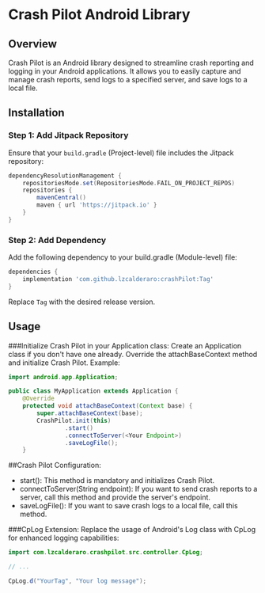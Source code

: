 # Crash Pilot Android Library

## Overview
Crash Pilot is an Android library designed to streamline crash reporting and logging in your Android applications. It allows you to easily capture and manage crash reports, send logs to a specified server, and save logs to a local file.

## Installation

### Step 1: Add Jitpack Repository
Ensure that your `build.gradle` (Project-level) file includes the Jitpack repository:

```groovy
dependencyResolutionManagement {
    repositoriesMode.set(RepositoriesMode.FAIL_ON_PROJECT_REPOS)
    repositories {
        mavenCentral()
        maven { url 'https://jitpack.io' }
    }
}
```

### Step 2: Add Dependency
Add the following dependency to your build.gradle (Module-level) file:

```groovy
dependencies {
    implementation 'com.github.lzcalderaro:crashPilot:Tag'
}
```

Replace `Tag` with the desired release version.

## Usage

###Initialize Crash Pilot in your Application class:
Create an Application class if you don't have one already. Override the attachBaseContext method and initialize Crash Pilot. Example:

```java
import android.app.Application;

public class MyApplication extends Application {
    @Override
    protected void attachBaseContext(Context base) {
        super.attachBaseContext(base);
        CrashPilot.init(this)
                .start()
                .connectToServer(<Your Endpoint>)
                .saveLogFile();
    }
```

##Crash Pilot Configuration:

- start(): This method is mandatory and initializes Crash Pilot.
- connectToServer(String endpoint): If you want to send crash reports to a server, call this method and provide the server's endpoint.
- saveLogFile(): If you want to save crash logs to a local file, call this method.

###CpLog Extension:
Replace the usage of Android's Log class with CpLog for enhanced logging capabilities:


```java
import com.lzcalderaro.crashpilot.src.controller.CpLog;

// ...

CpLog.d("YourTag", "Your log message");
```
